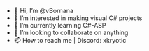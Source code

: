 - 👋 Hi, I’m @vBornana
- 👀 I’m interested in making visual C# projects
- 🌱 I’m currently learning C#-ASP
- 💞️ I’m looking to collaborate on anything
- 📫 How to reach me | Discord: xkryotic

<!---
vBornana/vBornana is a ✨ special ✨ repository because its `README.md` (this file) appears on your GitHub profile.
You can click the Preview link to take a look at your changes.
--->
